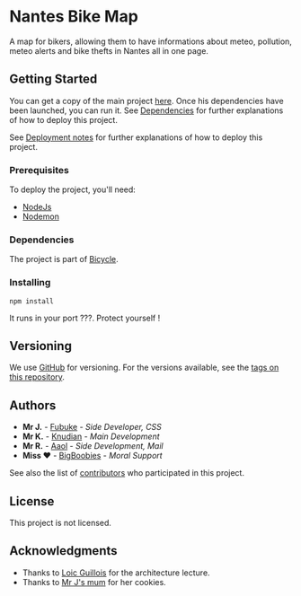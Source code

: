 # Nantes Bike Map
A map for bikers, allowing them to have informations about meteo, pollution, meteo alerts and bike thefts in Nantes all in one page.

## Getting Started

You can get a copy of the main project [here](https://github.com/Knudian/bicycle/).
Once his dependencies have been launched, you can run it.
See [Dependencies](#Dependencies) for further explanations of how to deploy this project.

See [Deployment notes](#Installing) for further explanations of how to deploy this project.

### Prerequisites

To deploy the project, you'll need:
- [NodeJs](https://nodejs.org/)
- [Nodemon](https://nodemon.io/)

### Dependencies

The project is part of [Bicycle](https://github.com/Knudian/bicycle/).

### Installing

```shell
npm install
```

It runs in your port ???. Protect yourself !

## Versioning

We use [GitHub](http://github.com/) for versioning. 
For the versions available, see the [tags on this repository](https://github.com/bicycle/tags). 

## Authors

* **Mr J.** - [Fubuke](https://github.com/Fubuke)   - *Side Developer, CSS* 
* **Mr K.** - [Knudian](https://github.com/Knudian) - *Main Development*
* **Mr R.** - [Aaol](https://github.com/Aaol)       - *Side Development, Mail*
* **Miss ♥** - [BigBoobies](https://thatsnotanadress.com) - *Moral Support*

See also the list of [contributors](https://github.com/your/project/contributors) who participated in this project.

## License

This project is not licensed.

## Acknowledgments

* Thanks to [Loic Guillois](http://fitlab.fr) for the architecture lecture.
* Thanks to [Mr J's mum](http://orteil.dashnet.org/cookieclicker/) for her cookies.
